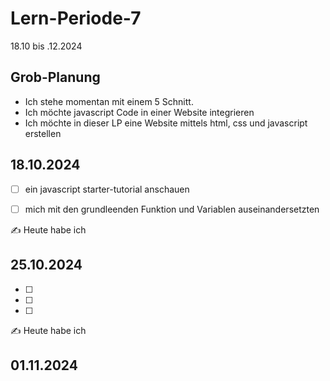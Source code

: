 # Lern-Periode-7

18.10 bis .12.2024

## Grob-Planung

- Ich stehe momentan mit einem 5 Schnitt.
- Ich möchte javascript Code in einer Website integrieren
- Ich möchte in dieser LP eine Website mittels html, css und javascript erstellen

## 18.10.2024

- [ ] ein javascript starter-tutorial anschauen
- [ ] mich mit den grundleenden Funktion und Variablen auseinandersetzten


✍️ Heute habe ich 

## 25.10.2024

- [ ] 
- [ ] 
- [ ] 

✍️ Heute habe ich 

## 01.11.2024
